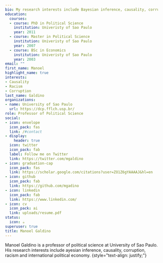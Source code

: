 ```yaml
---
bio: My research interests include Bayesian inference, causality, corruption, racism and international political economy.
education:
  courses:
  - course: PhD in Political Science
    institution: Univeristy of Sao Paulo
    year: 2011
  - course: Master in Political Science
    institution: Univeristy of Sao Paulo
    year: 2007
  - course: BSc in Economics
    institution: Univeristy of Sao Paulo
    year: 2003
email: ""
first_name: Manoel
highlight_name: true
interests:
- Causality
- Racism
- Corruption
last_name: Galdino
organizations:
- name: University of Sao Paulo
  url: https://dcp.fflch.usp.br/
role: Professor of Political Science
social:
- icon: envelope
  icon_pack: fas
  link: /#contact
- display:
    header: true
  icon: twitter
  icon_pack: fab
  label: Follow me on Twitter
  link: https://twitter.com/mgaldino
- icon: graduation-cap
  icon_pack: fas
  link: https://scholar.google.com/citations?user=ZO1Z6gYAAAAJ&hl=en
- icon: github
  icon_pack: fab
  link: https://github.com/mgadino
- icon: linkedin
  icon_pack: fab
  link: https://www.linkedin.com/
- icon: cv
  icon_pack: ai
  link: uploads/resume.pdf
status:
  icon: ☕️
superuser: true
title: Manoel Galdino
---
```


Manoel Galdino is a professor of political science at University of Sao Paulo. His research interests include ayesian inference, causality, corruption, racism and international political economy.
{style="text-align: justify;"}
